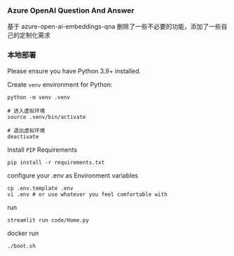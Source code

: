 ### Azure OpenAI Question And Answer

基于 azure-open-ai-embeddings-qna 删除了一些不必要的功能，添加了一些自己的定制化需求

### 本地部署

Please ensure you have Python 3.9+ installed.

Create `venv` environment for Python:

```console
python -m venv .venv

# 进入虚拟环境
source .venv/bin/activate

# 退出虚拟环境
deactivate
```

Install `PIP` Requirements

```console
pip install -r requirements.txt
```

configure your .env as Environment variables

```
cp .env.template .env
vi .env # or use whatever you feel comfortable with
```

run

```console
streamlit run code/Home.py
```

docker run

```
./boot.sh
```